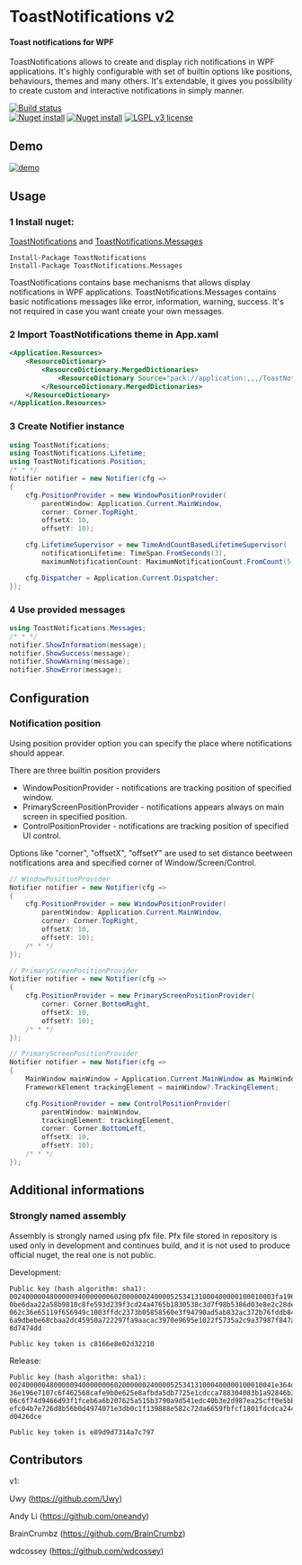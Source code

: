 # ToastNotifications v2
#### Toast notifications for WPF

ToastNotifications allows to create and display rich notifications in WPF applications.
It's highly configurable with set of builtin options like positions, behaviours, themes and many others.
It's extendable, it gives you possibility to create custom and interactive notifications in simply manner.

[![Build status](https://ci.appveyor.com/api/projects/status/xk2e7g0nxfh5v92q?svg=true)](https://ci.appveyor.com/project/raflop/toastnotifications)  
[![Nuget install](https://img.shields.io/badge/nuget-install-green.svg)](https://www.nuget.org/packages/ToastNotifications/)
[![Nuget install](https://img.shields.io/badge/nuget-install-green.svg)](https://www.nuget.org/packages/ToastNotifications.Messages/)
[![LGPL v3 license](https://img.shields.io/badge/license-LGPLV3-blue.svg)](https://github.com/raflop/ToastNotifications/blob/develop-v2/license)

## Demo

[![demo](https://raw.githubusercontent.com/raflop/ToastNotifications/develop-v2/Media/demo.gif)](https://raw.githubusercontent.com/raflop/ToastNotifications/develop-v2/Media/demo.gif)

## Usage

### 1 Install nuget:
[ToastNotifications](https://www.nuget.org/packages/ToastNotifications/) and [ToastNotifications.Messages](https://www.nuget.org/packages/ToastNotifications.Messages/)

```
Install-Package ToastNotifications
Install-Package ToastNotifications.Messages
```
ToastNotifications contains base mechanisms that allows display notifications in WPF applications.
ToastNotifications.Messages contains basic notifications messages like error, information, warning, success. It's not required in case you want create your own messages.

### 2 Import ToastNotifications theme in App.xaml
```xml
<Application.Resources>
    <ResourceDictionary>
        <ResourceDictionary.MergedDictionaries>
            <ResourceDictionary Source="pack://application:,,,/ToastNotifications.Messages;component/Themes/Default.xaml" />
        </ResourceDictionary.MergedDictionaries>
    </ResourceDictionary>
</Application.Resources>
```

### 3 Create Notifier instance
```csharp
using ToastNotifications;
using ToastNotifications.Lifetime;
using ToastNotifications.Position;
/* * */
Notifier notifier = new Notifier(cfg =>
{
    cfg.PositionProvider = new WindowPositionProvider(
        parentWindow: Application.Current.MainWindow,
        corner: Corner.TopRight,
        offsetX: 10,  
        offsetY: 10);

    cfg.LifetimeSupervisor = new TimeAndCountBasedLifetimeSupervisor(
        notificationLifetime: TimeSpan.FromSeconds(3),
        maximumNotificationCount: MaximumNotificationCount.FromCount(5));

    cfg.Dispatcher = Application.Current.Dispatcher;
});
```

### 4 Use provided messages
```csharp
using ToastNotifications.Messages;
/* * */
notifier.ShowInformation(message);
notifier.ShowSuccess(message);
notifier.ShowWarning(message);
notifier.ShowError(message);
```

## Configuration
### Notification position

Using position provider option you can specify the place where notifications should appear.

There are three builtin position providers
 * WindowPositionProvider - notifications are tracking position of specified window.
 * PrimaryScreenPositionProvider - notifications appears always on main screen in specified position.
 * ControlPositionProvider - notifications are tracking position of specified UI control.

 Options like "corner", "offsetX", "offsetY" are used to set distance beetween notifications area and specified corner of Window/Screen/Control.

```csharp
// WindowPositionProvider
Notifier notifier = new Notifier(cfg =>
{
    cfg.PositionProvider = new WindowPositionProvider(
        parentWindow: Application.Current.MainWindow,
        corner: Corner.TopRight,
        offsetX: 10,  
        offsetY: 10);
    /* * */
});

// PrimaryScreenPositionProvider
Notifier notifier = new Notifier(cfg =>
{
    cfg.PositionProvider = new PrimaryScreenPositionProvider(
        corner: Corner.BottomRight,
        offsetX: 10,  
        offsetY: 10);
    /* * */
});

// PrimaryScreenPositionProvider
Notifier notifier = new Notifier(cfg =>
{
    MainWindow mainWindow = Application.Current.MainWindow as MainWindow;
    FrameworkElement trackingElement = mainWindow?.TrackingElement;

    cfg.PositionProvider = new ControlPositionProvider(
        parentWindow: mainWindow,
        trackingElement: trackingElement,
        corner: Corner.BottomLeft,
        offsetX: 10,  
        offsetY: 10);
    /* * */
});
```

## Additional informations

### Strongly named assembly
Assembly is strongly named using pfx file. Pfx file stored in repository is used only in development and continues build, and it is not used to produce official nuget, the real one is not public.

Development:
```sha1
Public key (hash algorithm: sha1):
002400000480000094000000060200000024000052534131000400000100010003fa196e46deb8
0be6daa22a58b9810c8fe593d239f3cd24a4765b1830538c3d7f98b5386d03e8e2c28def79c571
062c36e65119f656949c1003ffdc2373b05858560e3f94790ad5ab832ac372b76fddb84ca36530
6a9dbebe68cbaa2dc45950a722297fa9aacac3970e9695e1022f5735a2c9a37987f847a86dde47
8d7474dd

Public key token is c8166e8e02d32210
```
Release:
```sha1
Public key (hash algorithm: sha1):
002400000480000094000000060200000024000052534131000400000100010041e364d228daad
36e196e7107c6f462568cafe9b0e625e8afbda5db7725e1cdcca788304083b1a92846b372e002c
06c6f74d9466d93f1fceb6a6b207625a515b3790a9d541edc40b3e2d987ea25cff0e5bb9208046
efc04b7e726d8b56b0d4974071e3db0c1f139888e582c72da6659fbfcf1801fdcdca2449013ae5
d0426dce

Public key token is e89d9d7314a7c797
```

## Contributors

v1:

Uwy (https://github.com/Uwy)

Andy Li (https://github.com/oneandy)

BrainCrumbz (https://github.com/BrainCrumbz)

wdcossey (https://github.com/wdcossey)
